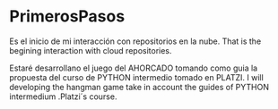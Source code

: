 # PrimerosPasos
Es el inicio de mi interacción con repositorios en la nube.
That is the begining interaction with cloud repositories. 

Estaré desarrollano el juego del AHORCADO tomando como guia la propuesta del curso de PYTHON intermedio tomado en PLATZI. 
I will developing the hangman game take in account the guides of PYTHON intermedium .Platzi´s course.
